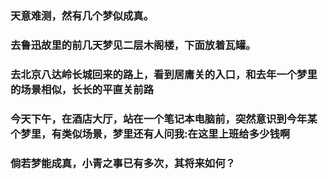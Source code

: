 ### 天意难测，然有几个梦似成真。
### 去鲁迅故里的前几天梦见二层木阁楼，下面放着瓦罐。
### 去北京八达岭长城回来的路上，看到居庸关的入口，和去年一个梦里的场景相似，长长的平直关前路
### 今天下午，在酒店大厅，站在一个笔记本电脑前，突然意识到今年某个梦里，有类似场景，梦里还有人问我:在这里上班给多少钱啊
### 倘若梦能成真，小青之事已有多次，其将来如何？
